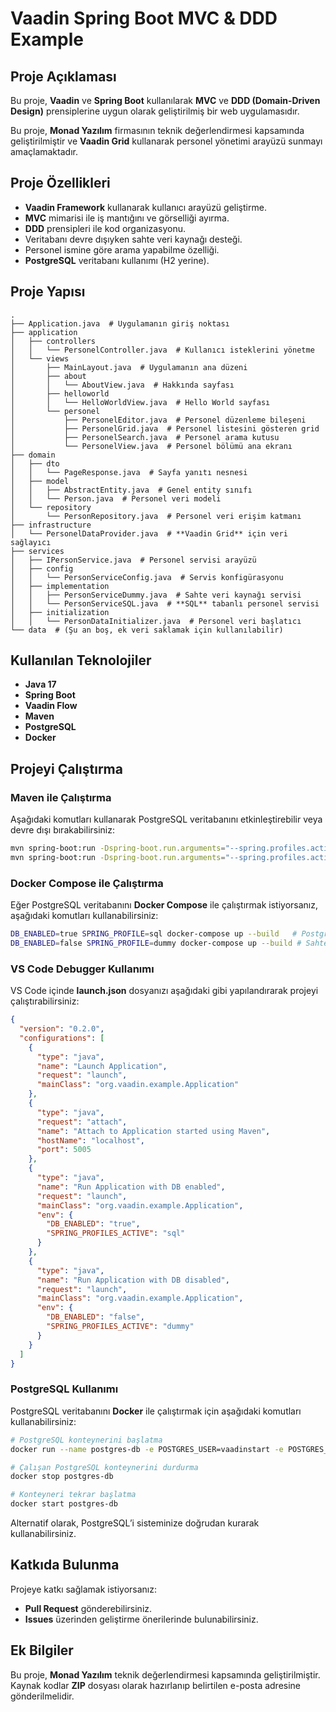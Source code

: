 # Vaadin Spring Boot MVC & DDD Example

## Proje Açıklaması
Bu proje, **Vaadin** ve **Spring Boot** kullanılarak **MVC** ve **DDD (Domain-Driven Design)** prensiplerine uygun olarak geliştirilmiş bir web uygulamasıdır.

Bu proje, **Monad Yazılım** firmasının teknik değerlendirmesi kapsamında geliştirilmiştir ve **Vaadin Grid** kullanarak personel yönetimi arayüzü sunmayı amaçlamaktadır.

## Proje Özellikleri
- **Vaadin Framework** kullanarak kullanıcı arayüzü geliştirme.
- **MVC** mimarisi ile iş mantığını ve görselliği ayırma.
- **DDD** prensipleri ile kod organizasyonu.
- Veritabanı devre dışıyken sahte veri kaynağı desteği.
- Personel ismine göre arama yapabilme özelliği.
- **PostgreSQL** veritabanı kullanımı (H2 yerine).

## Proje Yapısı
```
.
├── Application.java  # Uygulamanın giriş noktası
├── application
│   ├── controllers
│   │   └── PersonelController.java  # Kullanıcı isteklerini yönetme
│   └── views
│       ├── MainLayout.java  # Uygulamanın ana düzeni
│       ├── about
│       │   └── AboutView.java  # Hakkında sayfası
│       ├── helloworld
│       │   └── HelloWorldView.java  # Hello World sayfası
│       └── personel
│           ├── PersonelEditor.java  # Personel düzenleme bileşeni
│           ├── PersonelGrid.java  # Personel listesini gösteren grid
│           ├── PersonelSearch.java  # Personel arama kutusu
│           └── PersonelView.java  # Personel bölümü ana ekranı
├── domain
│   ├── dto
│   │   └── PageResponse.java  # Sayfa yanıtı nesnesi
│   ├── model
│   │   ├── AbstractEntity.java  # Genel entity sınıfı
│   │   └── Person.java  # Personel veri modeli
│   └── repository
│       └── PersonRepository.java  # Personel veri erişim katmanı
├── infrastructure
│   └── PersonelDataProvider.java  # **Vaadin Grid** için veri sağlayıcı
├── services
│   ├── IPersonService.java  # Personel servisi arayüzü
│   ├── config
│   │   └── PersonServiceConfig.java  # Servis konfigürasyonu
│   ├── implementation
│   │   ├── PersonServiceDummy.java  # Sahte veri kaynağı servisi
│   │   └── PersonServiceSQL.java  # **SQL** tabanlı personel servisi
│   ├── initialization
│   │   └── PersonDataInitializer.java  # Personel veri başlatıcı
└── data  # (Şu an boş, ek veri saklamak için kullanılabilir)
```

## Kullanılan Teknolojiler
- **Java 17**
- **Spring Boot**
- **Vaadin Flow**
- **Maven**
- **PostgreSQL**
- **Docker**

## Projeyi Çalıştırma
### Maven ile Çalıştırma
Aşağıdaki komutları kullanarak PostgreSQL veritabanını etkinleştirebilir veya devre dışı bırakabilirsiniz:
```sh
mvn spring-boot:run -Dspring-boot.run.arguments="--spring.profiles.active=dummy" -Ddb.enabled=false  # Sahte veri kaynağı kullanımı
mvn spring-boot:run -Dspring-boot.run.arguments="--spring.profiles.active=sql" -Ddb.enabled=true    # PostgreSQL etkin
```

### Docker Compose ile Çalıştırma
Eğer PostgreSQL veritabanını **Docker Compose** ile çalıştırmak istiyorsanız, aşağıdaki komutları kullanabilirsiniz:
```sh
DB_ENABLED=true SPRING_PROFILE=sql docker-compose up --build   # PostgreSQL etkin
DB_ENABLED=false SPRING_PROFILE=dummy docker-compose up --build # Sahte veri kaynağı kullanımı
```

### VS Code Debugger Kullanımı
VS Code içinde **launch.json** dosyanızı aşağıdaki gibi yapılandırarak projeyi çalıştırabilirsiniz:
```json
{
  "version": "0.2.0",
  "configurations": [
    {
      "type": "java",
      "name": "Launch Application",
      "request": "launch",
      "mainClass": "org.vaadin.example.Application"
    },
    {
      "type": "java",
      "request": "attach",
      "name": "Attach to Application started using Maven",
      "hostName": "localhost",
      "port": 5005
    },
    {
      "type": "java",
      "name": "Run Application with DB enabled",
      "request": "launch",
      "mainClass": "org.vaadin.example.Application",
      "env": {
        "DB_ENABLED": "true",
        "SPRING_PROFILES_ACTIVE": "sql"
      }
    },
    {
      "type": "java",
      "name": "Run Application with DB disabled",
      "request": "launch",
      "mainClass": "org.vaadin.example.Application",
      "env": {
        "DB_ENABLED": "false",
        "SPRING_PROFILES_ACTIVE": "dummy"
      }
    }
  ]
}
```

### PostgreSQL Kullanımı
PostgreSQL veritabanını **Docker** ile çalıştırmak için aşağıdaki komutları kullanabilirsiniz:
```sh
# PostgreSQL konteynerini başlatma
docker run --name postgres-db -e POSTGRES_USER=vaadinstart -e POSTGRES_PASSWORD=vaadinstart -e POSTGRES_DB=test -p 5433:5432 -d postgres:13

# Çalışan PostgreSQL konteynerini durdurma
docker stop postgres-db

# Konteyneri tekrar başlatma
docker start postgres-db
```
Alternatif olarak, PostgreSQL’i sisteminize doğrudan kurarak kullanabilirsiniz.

## Katkıda Bulunma
Projeye katkı sağlamak istiyorsanız:
- **Pull Request** gönderebilirsiniz.
- **Issues** üzerinden geliştirme önerilerinde bulunabilirsiniz.

## Ek Bilgiler
Bu proje, **Monad Yazılım** teknik değerlendirmesi kapsamında geliştirilmiştir. Kaynak kodlar **ZIP** dosyası olarak hazırlanıp belirtilen e-posta adresine gönderilmelidir.

